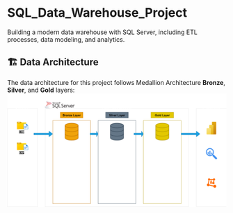 # SQL_Data_Warehouse_Project
Building a modern data warehouse with SQL Server, including ETL processes, data modeling, and analytics.

## 🏗️ Data Architecture
The data architecture for this project follows Medallion Architecture **Bronze**, **Silver**, and **Gold** layers:
![Data Architecture](docs\Data_Architecture.png)